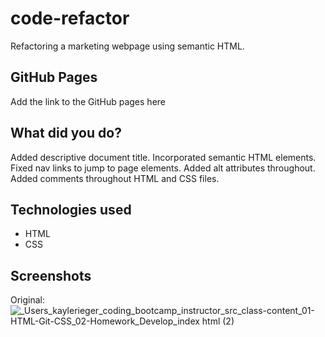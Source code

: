 # code-refactor

Refactoring a marketing webpage using semantic HTML.

## GitHub Pages

Add the link to the GitHub pages here

## What did you do?

Added descriptive document title.
Incorporated semantic HTML elements.
Fixed nav links to jump to page elements.
Added alt attributes throughout.
Added comments throughout HTML and CSS files.

## Technologies used

- HTML
- CSS

## Screenshots

Original:
![_Users_kaylerieger_coding_bootcamp_instructor_src_class-content_01-HTML-Git-CSS_02-Homework_Develop_index html (2)](https://user-images.githubusercontent.com/86710295/133417101-a53da9f2-8819-473d-97e9-a06027b71681.png)
